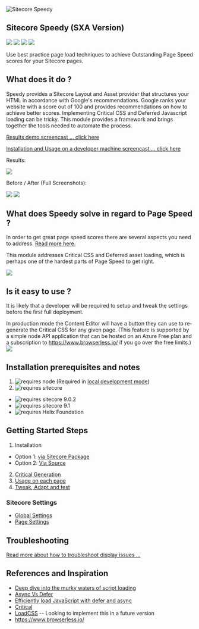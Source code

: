 ![Sitecore Speedy](https://aceiksolutions.files.wordpress.com/2019/06/speedylogo.png?w=200)

## Sitecore Speedy (SXA Version) 
<img src='https://img.shields.io/github/tag/Aceik/Sitecore-Speedy.svg' />
<img src='https://img.shields.io/github/issues/Aceik/Sitecore-Speedy.svg' />
<img src='https://img.shields.io/github/license/Aceik/Sitecore-Speedy.svg' />
<img src='https://img.shields.io/github/languages/code-size/Aceik/Sitecore-Speedy.svg' />

Use best practice page load techniques to achieve Outstanding Page Speed scores for your Sitecore pages. 

## What does it do ?

Speedy provides a Sitecore Layout and Asset provider that structures your HTML in accordance with Google's recommendations.  Google ranks your website with a score out of 100 and provides recommendations on how to achieve better scores.
Implementing Critical CSS and Deferred Javascript loading can be tricky. This module provides a framework and brings together the tools needed to automate the process. 

[Results demo screencast ... click here](https://www.youtube.com/watch?v=S8aIy-dK75g&feature=youtu.be) 

[Installation and Usage on a developer machine screencast ... click here](https://youtu.be/-1SA12qax1g)

Results: 

<img src="https://aceiksolutions.files.wordpress.com/2019/07/results.png?w=768"/>

Before / After (Full Screenshots):

<a target="_blank" href="https://aceiksolutions.files.wordpress.com/2019/07/after.png?w=1800"><img src="https://aceiksolutions.files.wordpress.com/2019/07/after.png?w=200"/></a>
<a target="_blank" href="https://aceiksolutions.files.wordpress.com/2019/07/before.png?w=1800"><img src="https://aceiksolutions.files.wordpress.com/2019/07/before.png?w=200"/></a>

## What does Speedy solve in regard to Page Speed ?

In order to get great page speed scores there are several aspects you need to address. [Read more here.](https://github.com/Aceik/Sitecore-Speedy/wiki/Extra-Info---Page-Speed-Considerations)

This module addresses Critical CSS and Deferred asset loading, which is perhaps one of the hardest parts of Page Speed to get right.

<img src="https://aceiksolutions.files.wordpress.com/2019/07/critical_plus_defer.png?w=720"/>

## Is it easy to use ?

It is likely that a developer will be required to setup and tweak the settings before the first full deployment. 

In production mode the Content Editor will have a button they can use to re-generate the Critical CSS for any given page. (This feature is supported by a simple node API application that can be hosted on an Azure Free plan and a subscription to https://www.browserless.io/ if you go over the free limits.)
<a target="_blank" href="https://aceiksolutions.files.wordpress.com/2019/07/generatebutton.png"><img src="https://aceiksolutions.files.wordpress.com/2019/07/generatebutton.png"/></a>

## Installation prerequisites and notes

1) <img src="https://img.shields.io/badge/requires-node-blue.svg?style=flat-square" alt="requires node">  (Required in [local development mode](https://github.com/Aceik/Sitecore-Speedy/wiki/08---Development-Mode))
2) <img src="https://img.shields.io/badge/requires-sitecore-blue.svg?style=flat-square" alt="requires sitecore">
  * <img src="https://img.shields.io/badge/supports-sitecore%20v9.0.2-green.svg?style=flat-square" alt="requires sitecore 9.0.2">
  * <img src="https://img.shields.io/badge/supports-sitecore%20v9.1-green.svg?style=flat-square" alt="requires sitecore 9.1">
  * <img src="https://img.shields.io/badge/supports-helix-green.svg?style=flat-square" alt="requires Helix Foundation"/>

## Getting Started Steps
1) Installation
- Option 1: [via Sitecore Package](https://github.com/Aceik/Sitecore-Speedy/wiki/00-Installation-Via-Sitecore-Package)
- Option 2: [Via Source](https://github.com/Aceik/Sitecore-Speedy/wiki/01--Installation-Via-Helix-Source)
2) [Critical Generation](https://github.com/Aceik/Sitecore-Speedy/wiki/02---Critical-Generation-Options)
3) [Usage on each page](https://github.com/Aceik/Sitecore-Speedy/wiki/03---Usage-on-a-Page)
4) [Tweak, Adapt and test](https://github.com/Aceik/Sitecore-Speedy/wiki/04---Tweak,-Adapt-and-Test)

### Sitecore Settings
* [Global Settings](https://github.com/Aceik/Sitecore-Speedy/wiki/06---Global-Settings)
* [Page Settings](https://github.com/Aceik/Sitecore-Speedy/wiki/07---Page-Settings)

## Troubleshooting

[Read more about how to troubleshoot display issues ...](https://github.com/Aceik/Sitecore-Speedy/wiki/05--Complex-Page-Speed-Issues)

## References and Inspiration

* [Deep dive into the murky waters of script loading](https://www.html5rocks.com/en/tutorials/speed/script-loading/)
* [Async Vs Defer](https://bitsofco.de/async-vs-defer/)
* [Efficiently load JavaScript with defer and async](https://flaviocopes.com/javascript-async-defer/)
* [Critical](https://www.npmjs.com/package/critical)
* [LoadCSS](https://github.com/filamentgroup/loadCSS/blob/master/README.md) -- Looking to implement this in a future version
* https://www.browserless.io/
